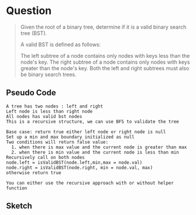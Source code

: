 # Question

> Given the root of a binary tree, determine if it is a valid binary search tree (BST).
>
> A valid BST is defined as follows:
>
> The left subtree of a node contains only nodes with keys less than the node's key.
> The right subtree of a node contains only nodes with keys greater than the node's key.
> Both the left and right subtrees must also be binary search trees.

## Pseudo Code

    A tree has two nodes : left and right
    Left node is less than right node
    All nodes has valid bst nodes
    This is a recursive structure, we can use BFS to validate the tree

    Base case: return true either left node or right node is null
    Set up a min and max boundary initialized as null
    Two conditions will return false value:
      1. when there is max value and the current node is greater than max
      2. when there is min value and the current node is less than min
    Recursively call on both nodes
    node.left = isValidBST(node.left,min,max = node.val)
    node.right = isValidBST(node.right, min = node.val, max)
    otherwise return true

    You can either use the recursive approach with or without helper function

## Sketch

